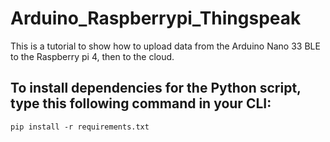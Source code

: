# Arduino_Raspberrypi_Thingspeak
This is a tutorial to show how to upload data from the Arduino Nano 33 BLE to the Raspberry pi 4, then to the cloud.

## To install dependencies for the Python script, type this following command in your CLI:
```
pip install -r requirements.txt
```
